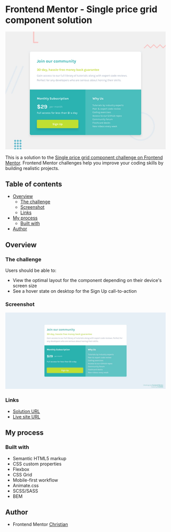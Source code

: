 # Frontend Mentor - Single price grid component solution

![](./design/desktop-preview.jpg)

This is a solution to the [Single price grid component challenge on Frontend Mentor](https://www.frontendmentor.io/challenges/single-price-grid-component-5ce41129d0ff452fec5abbbc). Frontend Mentor challenges help you improve your coding skills by building realistic projects. 

## Table of contents

- [Overview](#overview)
  - [The challenge](#the-challenge)
  - [Screenshot](#screenshot)
  - [Links](#links)
- [My process](#my-process)
  - [Built with](#built-with)
- [Author](#author)

## Overview

### The challenge

Users should be able to:

- View the optimal layout for the component depending on their device's screen size
- See a hover state on desktop for the Sign Up call-to-action

### Screenshot

![](./screenshot.jpg)

### Links

- [Solution URL](https://www.frontendmentor.io/solutions/single-price-grid-component-vDgOlu8Rak)
- [Live site URL](https://euphonious-belekoy-b51623.netlify.app/)

## My process

### Built with

- Semantic HTML5 markup
- CSS custom properties
- Flexbox
- CSS Grid
- Mobile-first workflow
- Animate.css
- SCSS/SASS
- BEM

## Author

- Frontend Mentor [Christian](https://www.frontendmentor.io/profile/FLCHRIS)